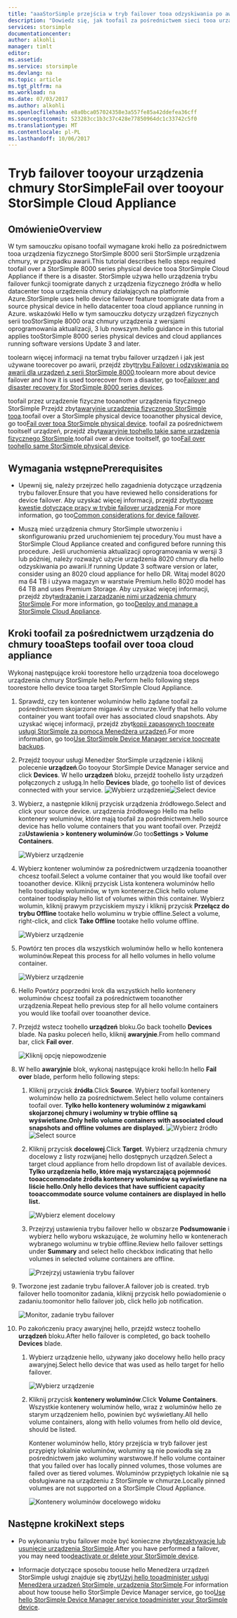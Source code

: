 ```yaml
---
title: "aaaStorSimple przejścia w tryb failover tooa odzyskiwania po awarii urządzenia chmury StorSimple | Dokumentacja firmy Microsoft"
description: "Dowiedz się, jak toofail za pośrednictwem sieci tooa urządzenie fizyczne serii StorSimple 8000 chmury urządzenia."
services: storsimple
documentationcenter: 
author: alkohli
manager: timlt
editor: 
ms.assetid: 
ms.service: storsimple
ms.devlang: na
ms.topic: article
ms.tgt_pltfrm: na
ms.workload: na
ms.date: 07/03/2017
ms.author: alkohli
ms.openlocfilehash: e8a0bca057024358e3a557fe85a42ddefea36cff
ms.sourcegitcommit: 523283cc1b3c37c428e77850964dc1c33742c5f0
ms.translationtype: MT
ms.contentlocale: pl-PL
ms.lasthandoff: 10/06/2017
---
```

# <a name="fail-over-tooyour-storsimple-cloud-appliance"></a><span data-ttu-id="5e467-103">Tryb failover tooyour urządzenia chmury StorSimple</span><span class="sxs-lookup"><span data-stu-id="5e467-103">Fail over tooyour StorSimple Cloud Appliance</span></span>

## <a name="overview"></a><span data-ttu-id="5e467-104">Omówienie</span><span class="sxs-lookup"><span data-stu-id="5e467-104">Overview</span></span>

<span data-ttu-id="5e467-105">W tym samouczku opisano toofail wymagane kroki hello za pośrednictwem tooa urządzenia fizycznego StorSimple 8000 serii StorSimple urządzenia chmury, w przypadku awarii.</span><span class="sxs-lookup"><span data-stu-id="5e467-105">This tutorial describes hello steps required toofail over a StorSimple 8000 series physical device tooa StorSimple Cloud Appliance if there is a disaster.</span></span> <span data-ttu-id="5e467-106">StorSimple używa hello urządzenia trybu failover funkcji toomigrate danych z urządzenia fizycznego źródła w hello datacenter tooa urządzenia chmury działających na platformie Azure.</span><span class="sxs-lookup"><span data-stu-id="5e467-106">StorSimple uses hello device failover feature toomigrate data from a source physical device in hello datacenter tooa cloud appliance running in Azure.</span></span> <span data-ttu-id="5e467-107">wskazówki Hello w tym samouczku dotyczy urządzeń fizycznych serii tooStorSimple 8000 oraz chmury urządzenia z wersjami oprogramowania aktualizacji, 3 lub nowszym.</span><span class="sxs-lookup"><span data-stu-id="5e467-107">hello guidance in this tutorial applies tooStorSimple 8000 series physical devices and cloud appliances running software versions Update 3 and later.</span></span>

<span data-ttu-id="5e467-108">toolearn więcej informacji na temat trybu failover urządzeń i jak jest używane toorecover po awarii, przejdź zbyt[trybu Failover i odzyskiwania po awarii dla urządzeń z serii StorSimple 8000](storsimple-8000-device-failover-disaster-recovery.md).</span><span class="sxs-lookup"><span data-stu-id="5e467-108">toolearn more about device failover and how it is used toorecover from a disaster, go too[Failover and disaster recovery for StorSimple 8000 series devices](storsimple-8000-device-failover-disaster-recovery.md).</span></span>

<span data-ttu-id="5e467-109">toofail przez urządzenie fizyczne tooanother urządzenia fizycznego StorSimple Przejdź zbyt[awaryjnie urządzenia fizycznego StorSimple tooa](storsimple-8000-device-failover-physical-device.md).</span><span class="sxs-lookup"><span data-stu-id="5e467-109">toofail over a StorSimple physical device tooanother physical device, go too[Fail over tooa StorSimple physical device](storsimple-8000-device-failover-physical-device.md).</span></span> <span data-ttu-id="5e467-110">toofail za pośrednictwem tooitself urządzeń, przejdź zbyt[awaryjnie toohello takie same urządzenia fizycznego StorSimple](storsimple-8000-device-failover-same-device.md).</span><span class="sxs-lookup"><span data-stu-id="5e467-110">toofail over a device tooitself, go too[Fail over toohello same StorSimple physical device](storsimple-8000-device-failover-same-device.md).</span></span>

## <a name="prerequisites"></a><span data-ttu-id="5e467-111">Wymagania wstępne</span><span class="sxs-lookup"><span data-stu-id="5e467-111">Prerequisites</span></span>

- <span data-ttu-id="5e467-112">Upewnij się, należy przejrzeć hello zagadnienia dotyczące urządzenia trybu failover.</span><span class="sxs-lookup"><span data-stu-id="5e467-112">Ensure that you have reviewed hello considerations for device failover.</span></span> <span data-ttu-id="5e467-113">Aby uzyskać więcej informacji, przejdź zbyt[typowe kwestie dotyczące pracy w trybie failover urządzenia](storsimple-8000-device-failover-disaster-recovery.md).</span><span class="sxs-lookup"><span data-stu-id="5e467-113">For more information, go too[Common considerations for device failover](storsimple-8000-device-failover-disaster-recovery.md).</span></span>

- <span data-ttu-id="5e467-114">Muszą mieć urządzenia chmury StorSimple utworzeniu i skonfigurowaniu przed uruchomieniem tej procedury.</span><span class="sxs-lookup"><span data-stu-id="5e467-114">You must have a StorSimple Cloud Appliance created and configured before running this procedure.</span></span> <span data-ttu-id="5e467-115">Jeśli uruchomienia aktualizacji oprogramowania w wersji 3 lub później, należy rozważyć użycie urządzenia 8020 chmury dla hello odzyskiwania po awarii.</span><span class="sxs-lookup"><span data-stu-id="5e467-115">If running   Update 3 software version or later, consider using an 8020 cloud appliance for hello DR.</span></span> <span data-ttu-id="5e467-116">Witaj model 8020 ma 64 TB i używa magazyn w warstwie Premium.</span><span class="sxs-lookup"><span data-stu-id="5e467-116">hello 8020 model has 64 TB and uses Premium Storage.</span></span> <span data-ttu-id="5e467-117">Aby uzyskać więcej informacji, przejdź zbyt[wdrażanie i zarządzanie nimi urządzenia chmury StorSimple](storsimple-8000-cloud-appliance-u2.md).</span><span class="sxs-lookup"><span data-stu-id="5e467-117">For more information, go too[Deploy and manage a StorSimple Cloud Appliance](storsimple-8000-cloud-appliance-u2.md).</span></span>

## <a name="steps-toofail-over-tooa-cloud-appliance"></a><span data-ttu-id="5e467-118">Kroki toofail za pośrednictwem urządzenia do chmury tooa</span><span class="sxs-lookup"><span data-stu-id="5e467-118">Steps toofail over tooa cloud appliance</span></span>

<span data-ttu-id="5e467-119">Wykonaj następujące kroki toorestore hello urządzenia tooa docelowego urządzenia chmury StorSimple hello.</span><span class="sxs-lookup"><span data-stu-id="5e467-119">Perform hello following steps toorestore hello device tooa target StorSimple Cloud Appliance.</span></span>

1.  <span data-ttu-id="5e467-120">Sprawdź, czy ten kontener woluminów hello żądane toofail za pośrednictwem skojarzone migawki w chmurze.</span><span class="sxs-lookup"><span data-stu-id="5e467-120">Verify that hello volume container you want toofail over has associated cloud snapshots.</span></span> <span data-ttu-id="5e467-121">Aby uzyskać więcej informacji, przejdź zbyt[kopii zapasowych toocreate usługi StorSimple za pomocą Menedżera urządzeń](storsimple-8000-manage-backup-policies-u2.md).</span><span class="sxs-lookup"><span data-stu-id="5e467-121">For more information, go too[Use StorSimple Device Manager service toocreate backups](storsimple-8000-manage-backup-policies-u2.md).</span></span>
2. <span data-ttu-id="5e467-122">Przejdź tooyour usługi Menedżer StorSimple urządzenie i kliknij polecenie **urządzeń**.</span><span class="sxs-lookup"><span data-stu-id="5e467-122">Go tooyour StorSimple Device Manager service and click **Devices**.</span></span> <span data-ttu-id="5e467-123">W hello **urządzeń** bloku, przejdź toohello listy urządzeń połączonych z usługą.</span><span class="sxs-lookup"><span data-stu-id="5e467-123">In hello **Devices** blade, go toohello list of devices connected with your service.</span></span>
    <span data-ttu-id="5e467-124">![Wybierz urządzenie](./media/storsimple-8000-device-failover-disaster-recovery/failover-cloud-dev1.png)</span><span class="sxs-lookup"><span data-stu-id="5e467-124">![Select device](./media/storsimple-8000-device-failover-disaster-recovery/failover-cloud-dev1.png)</span></span>
3. <span data-ttu-id="5e467-125">Wybierz, a następnie kliknij przycisk urządzenia źródłowego.</span><span class="sxs-lookup"><span data-stu-id="5e467-125">Select and click your source device.</span></span> <span data-ttu-id="5e467-126">urządzenia źródłowego Hello ma hello kontenery woluminów, które mają toofail za pośrednictwem.</span><span class="sxs-lookup"><span data-stu-id="5e467-126">hello source device has hello volume containers that you want toofail over.</span></span> <span data-ttu-id="5e467-127">Przejdź za**Ustawienia > kontenery woluminów**.</span><span class="sxs-lookup"><span data-stu-id="5e467-127">Go too**Settings > Volume Containers**.</span></span>

    ![Wybierz urządzenie](./media/storsimple-8000-device-failover-disaster-recovery/failover-cloud-dev2.png)
    
4. <span data-ttu-id="5e467-129">Wybierz kontener woluminów za pośrednictwem urządzenia tooanother chcesz toofail.</span><span class="sxs-lookup"><span data-stu-id="5e467-129">Select a volume container that you would like toofail over tooanother device.</span></span> <span data-ttu-id="5e467-130">Kliknij przycisk Lista kontenera woluminów hello hello toodisplay woluminów, w tym kontenerze.</span><span class="sxs-lookup"><span data-stu-id="5e467-130">Click hello volume container toodisplay hello list of volumes within this container.</span></span> <span data-ttu-id="5e467-131">Wybierz wolumin, kliknij prawym przyciskiem myszy i kliknij przycisk **Przełącz do trybu Offline** tootake hello woluminu w trybie offline.</span><span class="sxs-lookup"><span data-stu-id="5e467-131">Select a volume, right-click, and click **Take Offline** tootake hello volume offline.</span></span>

    ![Wybierz urządzenie](./media/storsimple-8000-device-failover-disaster-recovery/failover-cloud-dev5.png)

5. <span data-ttu-id="5e467-133">Powtórz ten proces dla wszystkich woluminów hello w hello kontenera woluminów.</span><span class="sxs-lookup"><span data-stu-id="5e467-133">Repeat this process for all hello volumes in hello volume container.</span></span>

     ![Wybierz urządzenie](./media/storsimple-8000-device-failover-disaster-recovery/failover-cloud-dev7.png)

6. <span data-ttu-id="5e467-135">Hello Powtórz poprzedni krok dla wszystkich hello kontenery woluminów chcesz toofail za pośrednictwem tooanother urządzenia.</span><span class="sxs-lookup"><span data-stu-id="5e467-135">Repeat hello previous step for all hello volume containers you would like toofail over tooanother device.</span></span>

7. <span data-ttu-id="5e467-136">Przejdź wstecz toohello **urządzeń** bloku.</span><span class="sxs-lookup"><span data-stu-id="5e467-136">Go back toohello **Devices** blade.</span></span> <span data-ttu-id="5e467-137">Na pasku poleceń hello, kliknij **awaryjnie**.</span><span class="sxs-lookup"><span data-stu-id="5e467-137">From hello command bar, click **Fail over**.</span></span>

    ![Kliknij opcję niepowodzenie](./media/storsimple-8000-device-failover-disaster-recovery/failover-cloud-dev8.png)
8. <span data-ttu-id="5e467-139">W hello **awaryjnie** blok, wykonaj następujące kroki hello:</span><span class="sxs-lookup"><span data-stu-id="5e467-139">In hello **Fail over** blade, perform hello following steps:</span></span>
   
    1. <span data-ttu-id="5e467-140">Kliknij przycisk **źródła**.</span><span class="sxs-lookup"><span data-stu-id="5e467-140">Click **Source**.</span></span> <span data-ttu-id="5e467-141">Wybierz toofail kontenery woluminów hello za pośrednictwem.</span><span class="sxs-lookup"><span data-stu-id="5e467-141">Select hello volume containers toofail over.</span></span> <span data-ttu-id="5e467-142">**Tylko hello kontenery woluminów z migawkami skojarzonej chmury i woluminy w trybie offline są wyświetlane.**</span><span class="sxs-lookup"><span data-stu-id="5e467-142">**Only hello volume containers with associated cloud snapshots and offline volumes are displayed.**</span></span>
        <span data-ttu-id="5e467-143">![Wybierz źródło](./media/storsimple-8000-device-failover-disaster-recovery/failover-cloud-dev11.png)</span><span class="sxs-lookup"><span data-stu-id="5e467-143">![Select source](./media/storsimple-8000-device-failover-disaster-recovery/failover-cloud-dev11.png)</span></span>
    2. <span data-ttu-id="5e467-144">Kliknij przycisk **docelowej**.</span><span class="sxs-lookup"><span data-stu-id="5e467-144">Click **Target**.</span></span> <span data-ttu-id="5e467-145">Wybierz urządzenia chmury docelowy z listy rozwijanej hello dostępnych urządzeń.</span><span class="sxs-lookup"><span data-stu-id="5e467-145">Select a target cloud appliance from hello dropdown list of available devices.</span></span> <span data-ttu-id="5e467-146">**Tylko urządzenia hello, które mają wystarczającą pojemność tooaccommodate źródła kontenery woluminów są wyświetlane na liście hello.**</span><span class="sxs-lookup"><span data-stu-id="5e467-146">**Only hello devices that have sufficient capacity tooaccommodate source volume containers are displayed in hello list.**</span></span>

        ![Wybierz element docelowy](./media/storsimple-8000-device-failover-disaster-recovery/failover-cloud-dev12.png)

    3. <span data-ttu-id="5e467-148">Przejrzyj ustawienia trybu failover hello w obszarze **Podsumowanie** i wybierz hello wyboru wskazujące, że woluminy hello w kontenerach wybranego woluminu w trybie offline.</span><span class="sxs-lookup"><span data-stu-id="5e467-148">Review hello failover settings under **Summary** and select hello checkbox indicating that hello volumes in selected volume containers are offline.</span></span> 

        ![Przejrzyj ustawienia trybu failover](./media/storsimple-8000-device-failover-disaster-recovery/failover-cloud-dev13.png)

9. <span data-ttu-id="5e467-150">Tworzone jest zadanie trybu failover.</span><span class="sxs-lookup"><span data-stu-id="5e467-150">A failover job is created.</span></span> <span data-ttu-id="5e467-151">tryb failover hello toomonitor zadania, kliknij przycisk hello powiadomienie o zadaniu.</span><span class="sxs-lookup"><span data-stu-id="5e467-151">toomonitor hello failover job, click hello job notification.</span></span>

    ![Monitor, zadanie trybu failover](./media/storsimple-8000-device-failover-disaster-recovery/failover-phy-dev13.png)

10. <span data-ttu-id="5e467-153">Po zakończeniu pracy awaryjnej hello, przejdź wstecz toohello **urządzeń** bloku.</span><span class="sxs-lookup"><span data-stu-id="5e467-153">After hello failover is completed, go back toohello **Devices** blade.</span></span>

    1. <span data-ttu-id="5e467-154">Wybierz urządzenie hello, używany jako docelowy hello hello pracy awaryjnej.</span><span class="sxs-lookup"><span data-stu-id="5e467-154">Select hello device that was used as hello target for hello failover.</span></span>

       ![Wybierz urządzenie](./media/storsimple-8000-device-failover-disaster-recovery/failover-phy-dev14.png)

    2. <span data-ttu-id="5e467-156">Kliknij przycisk **kontenery woluminów**.</span><span class="sxs-lookup"><span data-stu-id="5e467-156">Click **Volume Containers**.</span></span> <span data-ttu-id="5e467-157">Wszystkie kontenery woluminów hello, wraz z woluminów hello ze starym urządzeniem hello, powinien być wyświetlany.</span><span class="sxs-lookup"><span data-stu-id="5e467-157">All hello volume containers, along with hello volumes from hello old device, should be listed.</span></span>

       <span data-ttu-id="5e467-158">Kontener woluminów hello, który przejścia w tryb failover jest przypięty lokalnie woluminów, woluminy są nie powiodła się za pośrednictwem jako woluminy warstwowe.</span><span class="sxs-lookup"><span data-stu-id="5e467-158">If hello volume container that you failed over has locally pinned volumes, those volumes are failed over as tiered volumes.</span></span> <span data-ttu-id="5e467-159">Woluminów przypiętych lokalnie nie są obsługiwane na urządzeniu z StorSimple w chmurze.</span><span class="sxs-lookup"><span data-stu-id="5e467-159">Locally pinned volumes are not supported on a StorSimple Cloud Appliance.</span></span>

       ![Kontenery woluminów docelowego widoku](./media/storsimple-8000-device-failover-disaster-recovery/failover-phy-dev17.png)


## <a name="next-steps"></a><span data-ttu-id="5e467-161">Następne kroki</span><span class="sxs-lookup"><span data-stu-id="5e467-161">Next steps</span></span>

* <span data-ttu-id="5e467-162">Po wykonaniu trybu failover może być konieczne zbyt[dezaktywację lub usunięcie urządzenia StorSimple](storsimple-8000-deactivate-and-delete-device.md).</span><span class="sxs-lookup"><span data-stu-id="5e467-162">After you have performed a failover, you may need too[deactivate or delete your StorSimple device](storsimple-8000-deactivate-and-delete-device.md).</span></span>

* <span data-ttu-id="5e467-163">Informacje dotyczące sposobu toouse hello Menedżera urządzeń StorSimple usługi znajduje się zbyt[Użyj hello tooadminister usługi Menedżera urządzeń StorSimple, urządzenia StorSimple](storsimple-8000-manager-service-administration.md).</span><span class="sxs-lookup"><span data-stu-id="5e467-163">For information about how toouse hello StorSimple Device Manager service, go too[Use hello StorSimple Device Manager service tooadminister your StorSimple device](storsimple-8000-manager-service-administration.md).</span></span>


